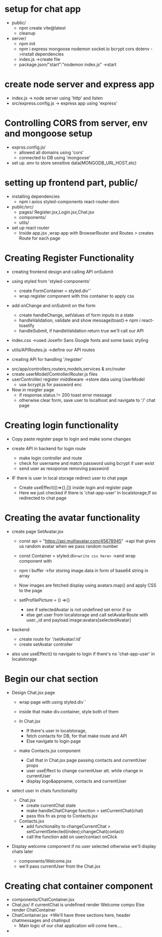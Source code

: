 # setup for chat app 
- public/
    - npm create vite@latest
    - cleanup
- server/
    - npm init
    - npm i express mongoose nodemon socket.io bcrypt cors dotenv ->install dependencies
    - index.js ->create file
    - package.json/"start":"nodemon index.js" ->start 
    
# create node server and express app
- index.js -> node server using 'http' and listen
- src/express.config.js -> express app using 'express'


# Controlling CORS from server, env and mongoose setup
- exprss.config.js/ 
    - allowed all domains using 'cors'
    - connected to DB using 'mongoose'
- set up .env to store sensitive data(MONGODB_URL,HOST,etc)

# setting up frontend part, public/ 
- installing dependencies
    - npm i axios styled-components react-router-dom
- public/src/
    - pages/ Register.jsx,Login.jsx,Chat.jsx
    - components/
    - utils/
- set up react router
    - Inside app.jsx ,wrap app with BrowserRouter and Routes > creates Route for each page


# Creating Register Functionality
* creating frontend design and calling API onSubmit 

- using styled from 'styled-components' 
    - create FormContainer = styled.div'<here we add styling almost like css>'
    - wrap register component with this container to apply css
- add onChange and onSubmit on the form 
    - create handleChange, setValues of form inputs in a state
    - handleValidation, validate and show message(toast)-> npm i react-toastify
    - handleSubmit, if handleValidation return true we'll call our API 
- index.css ->used Josefin Sans Google fonts and some basic styling

- utils/APIRoutes.js  ->define our API routes

* creating API for handling '/register'

- src/app/controllers,routers,models,services & src/router
- create userModel/Controller/Router.js files
- userController/ register middleware ->store data using UserModel 
    - use bcrypt.js for password enc
- Now in resigter page
    - if response.status != 200 toast error message
    - otherwise clear form, save user to localhost and navigate to '/' chat page



# Creating login functionality
- Copy paste register page to login and make some changes
- create API in backend for login route
    - make login controller and route
    - check for username and match password using bcrypt if user exist
    - send user as resoponse removing password

- IF there is user in local storage redirect user to chat page
    - Create useEffect(()=>{},[]) inside login and register page 
    - Here we just checked if there is 'chat-app-user' in localstorage,If so redirected to chat page


# Creating the avatar functionality
- create page SetAvatar.jsx 
    - const api = "https://api.multiavatar.com/45678945"  ->api that gives us random avatar when we pass random number
    - const Container = styled.div`<write css here>`  ->and wrap component with <Container></Container>
    - npm i buffer  ->for storing image.data in form of  base64 string in array
    - Now images are fetched display using avatars.map() and apply CSS to the page

    - setProfilePicture = () =>{}
        - see if selectedAvatar is not undefined set error if so 
        - else get user from localstorage and call setAvatarRoute with user._id and payload image:avatars[selectedAvatar]

- backend
    - create route for '/setAvatar/:id'
    - create setAvatar controller

- also use useEffect() to navigate to login if there's no 'chat-app-user' in localstorage


# Begin our chat section
* Design Chat.jsx page
    - wrap page with <Container></Container> using styled.div``
    - inside that make div.container, style both of them
 
    - In Chat.jsx
        - If there's user in localstorage,
        - fetch contacts for DB, for that make route and API
        - Else navigate to login page
    - make Contacts.jsx component
        - Call that in Chat.jsx page passing contacts and currentUser props
        - user useEffect to change currentUser att. while change in currentUser
        - display logo&appname, contacts and currentUser


* select user in chats functionality
    - Chat.jsx
        - create currentChat state
        - make handleChatChange function > setCurrentChat(chat)
        - pass this fn as prop to Contacts.jsx
    - Contacts.jsx
        - add functionality to changeCurrentChat > setCurrentSelected(index);changeChat(contact)
        - call the function add on user/contact  onClick

* Display welcome component if no user selected otherwise we'll display chats later
    - components/Welcome.jsx
    - we'll pass currentUser from the Chat.jsx



# Creating chat container component
- components/ChatContainer.jsx
- Chat.jsx/ if currentChat is undefined render Welcome compo Else render ChatContainer
- ChatContainer.jsx ->We'll have three sections here, header chatmessages and chatinput
    * Main logic of our chat application will come here.... 
- 